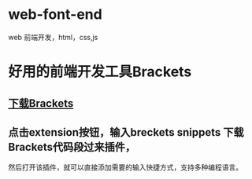# web-font-end
web 前端开发，html，css,js

# 好用的前端开发工具Brackets
## <a href="http://brackets.io/">下载Brackets</a>
## 点击extension按钮，输入breckets snippets 下载Brackets代码段过来插件，
  然后打开该插件，就可以直接添加需要的输入快捷方式，支持多种编程语言。
  
